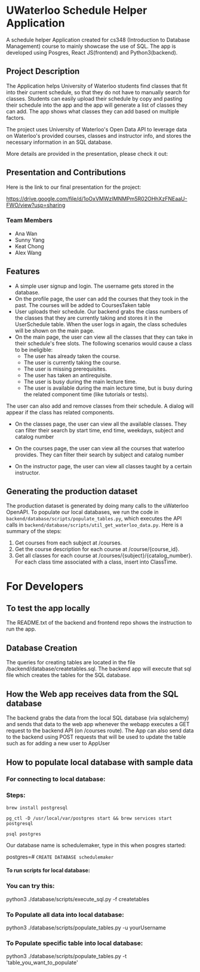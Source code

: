 # UWaterloo Schedule Helper Application
A schedule helper Application created for cs348 (Introduction to Database Management) course to mainly showcase the use of SQL.
The app is developed using Posgres, React JS(frontend) and Python3(backend).

## Project Description
The Application helps University of Waterloo students find classes that fit into their current schedule, so that they do not have to manually search for classes. Students can easily upload their schedule by copy and pasting their schedule into the app and the app will generate a list of classes they can add. The app shows what classes they can add based on multiple factors.

The project uses University of Waterloo's Open Data API to leverage data on Waterloo's provided courses, classes and instructor info, and stores the necessary information in an SQL database.

More details are provided in the presentation, please check it out:

## Presentation and Contributions
Here is the link to our final presentation for the project:

https://drive.google.com/file/d/1oOxVMWzIMNMPm5R02OHhXzFNEaaU-FWO/view?usp=sharing

### Team Members
- Ana Wan
- Sunny Yang
- Keat Chong
- Alex Wang

## Features
- A simple user signup and login. The username gets stored in the database.
- On the profile page, the user can add the courses that they took in the past. The courses will be added to CoursesTaken table
- User uploads their schedule. Our backend grabs the class numbers of the classes that they are currently taking and stores it in the UserSchedule table. When the user logs in again, the class schedules will be shown on the main page.
- On the main page, the user can view all the classes that they can take in their schedule's free slots. The following scenarios would cause a class to be ineligible:
    - The user has already taken the course.
    - The user is currently taking the course.
    - The user is missing prerequisites.
    - The user has taken an antirequisite.
    - The user is busy during the main lecture time.
    - The user is available during the main lecture time, but is busy during the related component time (like tutorials or tests).

The user can also add and remove classes from their schedule. A dialog will appear if the class has related components.

- On the classes page, the user can view all the available classes. They can filter their search by start time, end time, weekdays, subject and catalog number

- On the courses page, the user can view all the courses that waterloo provides. They can filter their search by subject and catalog number
 
- On the instructor page, the user can view all classes taught by a certain instructor.

## Generating the production dataset
The production dataset is generated by doing many calls to the uWaterloo OpenAPI. To populate our local databases, we run the code in `backend/database/scripts/populate_tables.py`, which executes the API calls in `backend/database/scripts/util_get_waterloo_data.py`. Here is a summary of the steps: 
1. Get courses from each subject at /courses.
2. Get the course description for each course at /course/{course_id}.
3. Get all classes for each course at /courses/{subject}/{catalog_number}. For each class time associated with a class, insert into ClassTime.

# For Developers
## To test the app locally
The README.txt of the backend and frontend repo shows the instruction to run the app.

## Database Creation
The queries for creating tables are located in the file /backend/database/createtables.sql.
The backend app will execute that sql file which creates the tables for the SQL database.

## How the Web app receives data from the SQL database
The backend grabs the data from the local SQL database (via sqlalchemy) and sends that data to the web app whenever the webapp executes a GET request to the backend API (on /courses route).
The App can also send data to the backend using POST requests that will be used to update the table such as for adding a new
user to AppUser

## How to populate local database with sample data

### For connecting to local database:

### Steps: 
`brew install postgresql`

`pg_ctl -D /usr/local/var/postgres start && brew services start postgresql`

`psql postgres`

Our database name is schedulemaker, type in this when posgres started:

postgres=# `CREATE DATABASE schedulemaker`


#### To run scripts for local database:

### You can try this:
python3 ./database/scripts/execute_sql.py -f createtables

### To Populate all data into local database:
python3 ./database/scripts/populate_tables.py -u yourUsername

### To Populate specific table into local database:
python3 ./database/scripts/populate_tables.py -t 'table_you_want_to_populate'
